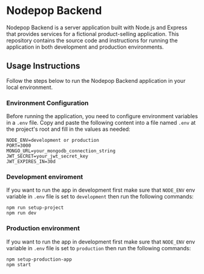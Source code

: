 
# Nodepop Backend

Nodepop Backend is a server application built with Node.js and Express that provides services for a fictional product-selling application. This repository contains the source code and instructions for running the application in both development and production environments.

## Usage Instructions

Follow the steps below to run the Nodepop Backend application in your local environment.

### Environment Configuration

Before running the application, you need to configure environment variables in a `.env` file. Copy and paste the following content into a file named `.env` at the project's root and fill in the values as needed:

```plaintext
NODE_ENV=development or production
PORT=3000
MONGO_URL=your_mongodb_connection_string
JWT_SECRET=your_jwt_secret_key
JWT_EXPIRES_IN=30d
```

### Development enviroment

If you want to run the app in development first make sure that `NODE_ENV` env variable in `.env` file is set to `development` then run the following commands:

```shell
npm run setup-project
npm run dev
```

### Production environment

If you want to run the app in development first make sure that `NODE_ENV` env variable in `.env` file is set to `production` then run the following commands:

```shell
npm setup-production-app
npm start
```



